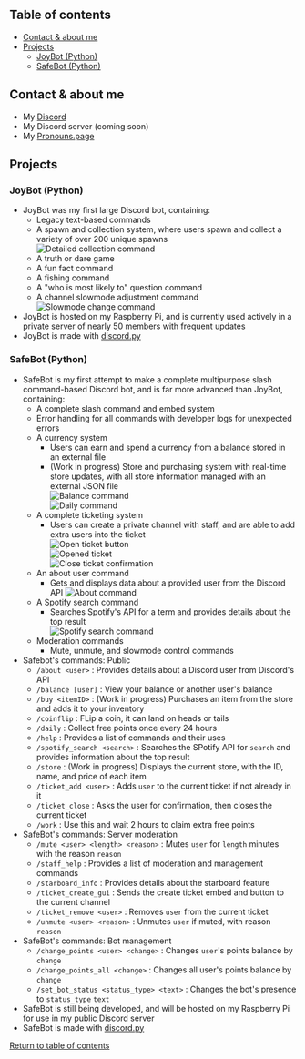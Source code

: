 ## Table of contents
- [Contact & about me](https://github.com/hi-joy-nz/hi-joy-nz/blob/main/README.md#contact--about-me)
- [Projects](https://github.com/hi-joy-nz/hi-joy-nz/blob/main/README.md#projects)
  - [JoyBot (Python)](https://github.com/hi-joy-nz/hi-joy-nz/blob/main/README.md#joybot-python)
  - [SafeBot (Python)](https://github.com/hi-joy-nz/hi-joy-nz/blob/main/README.md#safebot-python)


## Contact & about me
- My [Discord](https://discord.com/users/524064761525305344)
- My Discord server (coming soon)
- My [Pronouns.page](https://en.pronouns.page/@hi.joy)

## Projects
### JoyBot (Python)
- JoyBot was my first large Discord bot, containing:
  - Legacy text-based commands
  - A spawn and collection system, where users spawn and collect a variety of over 200 unique spawns <br>
  ![Detailed collection command](https://cdn.discordapp.com/attachments/1220996839252430911/1297323656841531495/image.png?ex=6715824e&is=671430ce&hm=4cffd56cc1fa6e539a959452dceae5b4b50801c6d31bcd55750a1107249bd4d6&)
  - A truth or dare game
  - A fun fact command
  - A fishing command
  - A "who is most likely to" question command
  - A channel slowmode adjustment command <br>
  ![Slowmode change command](https://cdn.discordapp.com/attachments/1220996839252430911/1297325126584500315/image.png?ex=671583ad&is=6714322d&hm=5d7bacd7bcff744fe9287b1c5e1ef4dc9a12bc4783850989352a17e04c9ef92b&)
- JoyBot is hosted on my Raspberry Pi, and is currently used actively in a private server of nearly 50 members with frequent updates
- JoyBot is made with [discord.py](https://discordpy.readthedocs.io/en/stable/)

### SafeBot (Python)
- SafeBot is my first attempt to make a complete multipurpose slash command-based Discord bot, and is far more advanced than JoyBot, containing:
  - A complete slash command and embed system
  - Error handling for all commands with developer logs for unexpected errors
  - A currency system
    - Users can earn and spend a currency from a balance stored in an external file
    - (Work in progress) Store and purchasing system with real-time store updates, with all store information managed with an external JSON file <br>
    ![Balance command](https://cdn.discordapp.com/attachments/1220996839252430911/1297325919345574040/image.png?ex=6715846a&is=671432ea&hm=45711b131c568a4a03cfb9c7893383c4dcd78bf6f326c4954c8a067e2762f2e2&) <br>
    ![Daily command](https://cdn.discordapp.com/attachments/1220996839252430911/1297327283450806365/image.png?ex=671585af&is=6714342f&hm=66d470235c4435575b98f125190b303853100c4286ff2ca088cf6b7738182f9d&)
  - A complete ticketing system
    - Users can create a private channel with staff, and are able to add extra users into the ticket <br>
    ![Open ticket button](https://cdn.discordapp.com/attachments/1220996839252430911/1297326157846544404/image.png?ex=671584a3&is=67143323&hm=d375941856cd19e75a55cc8e7aeaf5e1de00ced222a233ef13e90ea6a5a91c1c&)<br>
    ![Opened ticket](https://cdn.discordapp.com/attachments/1220996839252430911/1297329924171894814/image.png?ex=67158825&is=671436a5&hm=a1941a9de4e975642a341067463ed244b9db1913a68ca845deb4c83288124962&)<br>
    ![Close ticket confirmation](https://cdn.discordapp.com/attachments/1220996839252430911/1297329979163676762/image.png?ex=67158832&is=671436b2&hm=1628ba16ba390f52cf81e99817a93bc372a5d4dfd7e4ab49f49d1b8a763caed9&)
  - An about user command
    - Gets and displays data about a provided user from the Discord API
    ![About command](https://cdn.discordapp.com/attachments/1220996839252430911/1297326703722627072/image.png?ex=67158525&is=671433a5&hm=9a216dd4f2fb53e05ec1e96b45afd281bad45a11f3e9d56397517e2cea591924&)
  - A Spotify search command
    - Searches Spotify's API for a term and provides details about the top result <br>
    ![Spotify search command](https://media.discordapp.net/attachments/1220996839252430911/1297323033207509134/image.png?ex=671581ba&is=6714303a&hm=f0b4bfb7eff373ee7c21db58d7ca8c0fab82aa0bbe9b8fb211617a9b9ab447ca&)
  - Moderation commands
    - Mute, unmute, and slowmode control commands
- Safebot's commands: Public
  - `/about <user>` : Provides details about a Discord user from Discord's API
  - `/balance [user]` : View your balance or another user's balance
  - `/buy <itemID>` : (Work in progress) Purchases an item from the store and adds it to your inventory
  - `/coinflip` : FLip a coin, it can land on heads or tails
  - `/daily` : Collect free points once every 24 hours
  - `/help` : Provides a list of commands and their uses
  - `/spotify_search <search>` : Searches the SPotify API for `search` and provides information about the top result
  - `/store` : (Work in progress) Displays the current store, with the ID, name, and price of each item
  - `/ticket_add <user>` : Adds `user` to the current ticket if not already in it
  - `/ticket_close` : Asks the user for confirmation, then closes the current ticket
  - `/work` : Use this and wait 2 hours to claim extra free points
- SafeBot's commands: Server moderation
  - `/mute <user> <length> <reason>` : Mutes `user` for `length` minutes with the reason `reason`
  - `/staff_help` : Provides a list of moderation and management commands
  - `/starboard_info` : Provides details about the starboard feature
  - `/ticket_create_gui` : Sends the create ticket embed and button to the current channel
  - `/ticket_remove <user>` : Removes `user` from the current ticket
  - `/unmute <user> <reason>` : Unmutes `user` if muted, with reason `reason`
- SafeBot's commands: Bot management
  - `/change_points <user> <change>` : Changes `user`'s points balance by `change`
  - `/change_points_all <change>` : Changes all user's points balance by `change`
  - `/set_bot_status <status_type> <text>` : Changes the bot's presence to `status_type` `text`
- SafeBot is still being developed, and will be hosted on my Raspberry Pi for use in my public Discord server
- SafeBot is made with [discord.py](https://discordpy.readthedocs.io/en/stable/)


[Return to table of contents](https://github.com/hi-joy-nz/hi-joy-nz/blob/main/README.md#table-of-contents)

